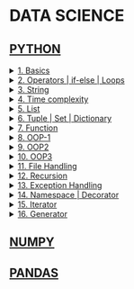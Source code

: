 # DATA SCIENCE

## [PYTHON](https://github.com/JaydeepAgravat/PYTHON/tree/main)

<details>
<summary><a href="https://github.com/JaydeepAgravat/PYTHON/blob/main/001_basics.ipynb">1. Basics</a></summary>

- About Python
- Output
- Data Types
- Variables
- Comments
- Keywords & Identifiers
- Input
- Type conversion
- Literals
</details>

<details>
<summary><a href="https://github.com/JaydeepAgravat/PYTHON/blob/main/002_operators_if_else_loops.ipynb">2. Operators | if-else | Loops</a></summary>

- Operators
- if-else
- Modules
- Loops
- Nested Loop
- Loop Control Statement
</details>

<details>
<summary><a href="https://github.com/JaydeepAgravat/PYTHON/blob/main/003_string.ipynb">3. String</a></summary>

- String
- Creating Stings
- Accessing Substrings from a String
- Editing and Deleting in Strings
- Operations on Strings
- Common Functions
- capitalize / title / upper / lower / swapcase
- count / find / Index
- endswith / startswith
- format
- isalnum / isalpha / isdigit / isidentifier
- split / join
- replace
- strip
- Programs on String
</details>

<details>
<summary><a href="https://github.com/JaydeepAgravat/PYTHON/blob/main/004_time_complexity.ipynb">4. Time complexity</a></summary>

- What is efficiency in programming?
- Why efficiency is important?
- Types of efficiency:
  - Space and Time Efficiency
- Techniques to measure time efficiency:
  - Measuring time to execute
  - Counting operations involved
  - Abstract notion of order of growth
- Types of orders of growth
  - constant
  - linear
  - quadratic
  - logarithmic
  - nlogn
  - exponential
- Complexity Growth
  - O(1), O(log(n)), O(n), O(nlog(n)), O(n^2), O(2^n)
- Examples
</details>

<details>
<summary><a href="https://github.com/JaydeepAgravat/PYTHON/blob/main/005_list.ipynb">5. List</a></summary>

- List
- Array vs Lists
- How lists are stored in memory
- Characteristics of a List
- Creating a list
- Accessing items from a list
- Adding Items to a List: append(), extend() & insert()
- Editing items in a list
- Deleting items from a list: del, remove(), pop() & clear()
- Operators on Lists: Arithmetic, Membership, and loop
- List Function: len(), min(), max(), sorted(), count(), index(), reverse(), sort(), copy()
- List Comprehension
- 2 ways to traverse a list (loop): item wise & index wise
- zip() function
- Disadvantages of List
- How to take list as input from user
- List Programs
</details>

<details>
<summary><a href="https://github.com/JaydeepAgravat/PYTHON/blob/main/006_tuple_set_dictionary.ipynb">6. Tuple | Set | Dictionary</a></summary>

- Tuple
  - Creating Tuples
  - Accessing Items
  - Editing items (error)
  - Adding items (error)
  - Deleting items
  - Operations on Tuples
  - Tuple Functions
  - Difference between Lists and Tuples
  - Why use tuple?
  - Special Syntax/ tuple unpacking/ zip()
- Set
  - Creating Sets
  - Accessing Items (error)
  - Editing Items (error)
  - Adding Items
  - Deleting Items
  - Set Operation
  - Set Functions
  - Frozenset
  - Set Comprehension/ zip()
- Dictionary
  - Create Dictionary
  - Accessing items
  - Adding key-value pair
  - Remove key-value pair
  - Editing key-value pair
  - Dictionary Operations
  - Dictionary Functions
  - Dictionary Comprehension/ zip()
</details>

<details>
<summary><a href="https://github.com/JaydeepAgravat/PYTHON/blob/main/007_functions.ipynb">7. Function</a></summary>

- Function
- docstring
- 2 Point of views
- Parameters Vs Arguments
- Types of Arguments
- *args and **kwargs
- How Functions are executed in memory
- Without return statement
- Variable Scope
- Nested Functions
- Functions are 1st class citizens
- Benefits of using a Function
- Lambda Function
- Lambda vs Normal Function
- Higher Order Functions
- Map
- Filter
- Reduce
</details>

<details>
<summary><a href="">8. OOP-1</a></summary>

- Class & Object
- Class Diagram
- Constructor
- Method vs Function
- self
- Magic Method
</details>

<details>
<summary><a href="">9. OOP2</a></summary>

- How objects access attributes
- Attribute creation from outside of the class
- Reference Variables
- Pass by Reference
- Mutability of Object
- Encapsulation
- Collection of objects
- Static variables vs Instance variables
- Static methods
</details>

<details>
<summary><a href="">10. OOP3</a></summary>

- Class Relationship
- Aggregation (Has-A relationship)
- Inheritance
- Super Keyword
- Method Overriding
- Super Keyword
- Types Of Inheritance
  - Single Inheritance
  - Multilevel Inheritance
  - Hierarchical Inheritance
  - Multiple Inheritance
  - Hybrid Inheritance
- The diamond Problem
- Polymorphism
- Method Overriding
- Method Overloading
- Operator Overloading
- Abstraction
</details>

<details>
<summary><a href="">11. File Handling</a></summary>

- Types of data in I/O
- How file I/O is done in most programming languages
- Writing to a new file
- Write multiline strings
- Writing to a existing file
- How exactly open() works?
- Append mode
- Writing many lines
- Reading from files read()
- Reading from files readline()
- Reading from files readlines()
- Using Context Manager (With)
- Working with big file
- Seek and Tell
- Problems with working in text mode
- Working with binary file
- Working with other data types in file handling
- Serialization and Deserialization
- JSON module: dump and load
- Serializing and Deserializing custom objects
- Pickling
- Pickle Vs Json
</details>

<details>
<summary><a href="">12. Recursion</a></summary>

- a*b
- n!
- Palindrome String
- Fibonacci Sequence
- Memoization
- Power Set
</details>

<details>
<summary><a href="">13. Exception Handling</a></summary>

- Stages Where Error May Occur
- Syntax Error
- Exception
- Try - Except
- Handling Multiple Error
- Handling Specific Error
- Try - Except - Else
- Try - Except - Else - Finally
- Raise Exception
- Creating Custom Exception
</details>

<details>
<summary><a href="">14. Namespace | Decorator</a></summary>

- Namespaces
- Scope and LEGB Rule
- local & global scope
- built-in scope
- enclosing scope
- Decorators
</details>

<details>
<summary><a href="">15. Iterator</a></summary>

- Iterable
- Iterator
- Iteration
- Working of for loop
- Custom for loop
- Custom range function
</details>

<details>
<summary><a href="">16. Generator</a></summary>

- Generator Functions
- Generator Expressions
- Lazy Evaluation
- Yield and Yield From
- Custome range function with generator
- Benefits of using a Generator
</details>

## [NUMPY]('')

## [PANDAS]('')
